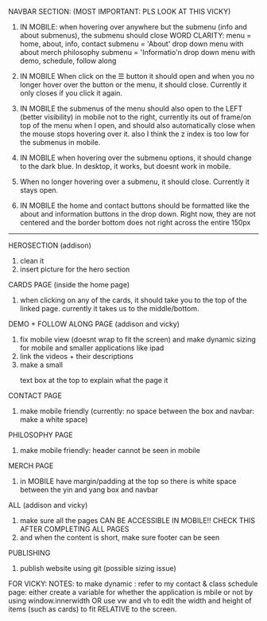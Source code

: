 NAVBAR SECTION:  (MOST IMPORTANT:  PLS LOOK AT THIS VICKY)
1. IN MOBILE: when hovering over anywhere but the submenu (info and about submenus), the submenu should close
    WORD CLARITY: menu = home, about, info, contact
                submenu = 'About' drop down menu with about merch philosophy
                submenu = 'Informatio'n drop down menu with demo, schedule, follow along
2. IN MOBILE When click on the ☰ button it should open and when you no longer hover over the button or the menu, it should close. Currently it only closes if you click it again.

3. IN MOBILE the submenus of the menu should also open to the LEFT (better visibility) in mobile not to the right, currently its out of frame/on top of the menu when I open, and should also automatically close when the mouse stops hovering over it. also I think the z index is too low for the submenus in mobile.

4. IN MOBILE when hovering over the submenu options, it should change to the dark blue. In desktop, it works, but doesnt work in mobile. 

5. When no longer hovering over a submenu, it should close. Currently it stays open.

6. IN MOBILE the home and contact buttons should be formatted like the about and information buttons in the drop down. Right now, they are not centered and the border bottom does not right across the entire 150px
--------------

HEROSECTION (addison)
1. clean it
2. insert picture for the hero section

CARDS PAGE (inside the home page)
1. when clicking on any of the cards, it should take you to the top of the linked page. currently it takes us to the middle/bottom.

DEMO + FOLLOW ALONG PAGE (addison and vicky)
1. fix mobile view (doesnt wrap to fit the screen) and make dynamic sizing for mobile and smaller applications like ipad
2. link the videos + their descriptions
3. make a small <p> text box at the top to explain what the page it

CONTACT PAGE
1. make mobile friendly (currently: no space between the box and navbar: make a white space)

PHILOSOPHY PAGE
1. make mobile friendly: header cannot be seen in mobile

MERCH PAGE
1. in MOBILE have margin/padding at the top so there is white space between the yin and yang box and navbar

ALL (addison and vicky)
1. make sure all the pages CAN BE ACCESSIBLE IN MOBILE!!
    CHECK THIS AFTER COMPLETING ALL PAGES
2. and when the content is short, make sure footer can be seen

PUBLISHING 
1. publish website using git (possible sizing issue)

FOR VICKY: 
NOTES: to make dynamic : refer to my contact & class schedule page: 
either create a variable for whether the application is mbile or not by using window.innerwidth OR use vw and vh to edit the width and height of items (such as cards) to fit RELATIVE to the screen.
